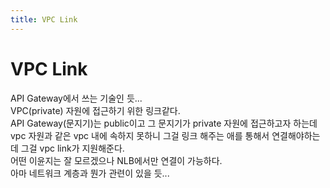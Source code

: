 ```yaml
---
title: VPC Link
---
```


# VPC Link
API Gateway에서 쓰는 기술인 듯...  
VPC(private) 자원에 접근하기 위한 링크같다.  
API Gateway(문지기)는 public이고 그 문지기가 private 자원에 접근하고자 하는데  
vpc 자원과 같은 vpc 내에 속하지 못하니 그걸 링크 해주는 애를 통해서 연결해야하는데 그걸 vpc link가 지원해준다.  
어떤 이윤지는 잘 모르겠으나 NLB에서만 연결이 가능하다.  
아마 네트워크 계층과 뭔가 관련이 있을 듯...